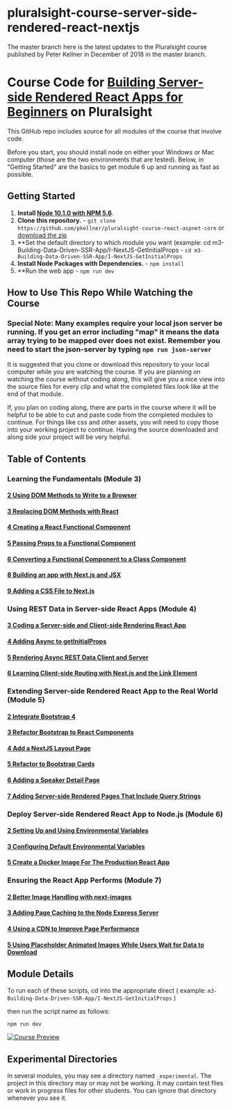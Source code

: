 # pluralsight-course-server-side-rendered-react-nextjs
The master branch here is the latest updates to the Pluralsight course published by Peter Kellner in December of 2018 in the master branch.






# Course Code for [Building Server-side Rendered React Apps for Beginners](https://app.pluralsight.com/profile/author/peter-kellner) on Pluralsight

This GitHub repo includes source for all modules of the course that involve code.

Before you start, you should install node on either your Windows or Mac computer (those are the two environments that are tested). Below, in
"Getting Started" are the basics to get module 6 up and running as fast as possible.

## Getting Started
1. **Install [Node 10.1.0 with NPM 5.6](https://nodejs.org)**. 
2. **Clone this repository.** - `git clone https://github.com/pkellner/pluralsight-course-react-aspnet-core` or [download the zip](https://github.com/pkellner/pluralsight-course-server-side-rendered-react-nextjs/archive/master.zip)
3. **Set the default directory to which module you want (example: cd m3-Building-Data-Driven-SSR-App/I-NextJS-GetInitialProps - `cd m3-Building-Data-Driven-SSR-App/I-NextJS-GetInitialProps`
4. **Install Node Packages with Dependencies.** - `npm install`
5. **Run the web app - `npm run dev` 

## How to Use This Repo While Watching the Course

### Special Note: Many examples require your local json server be running. If you get an error including "map" it means the data array trying to be mapped over does not exist.  Remember you need to start the json-server by typing `npm run json-server`

It is suggested that you clone or download this repository to your
local computer while you are watching the course. If you are planning on 
watching the course without coding along, this will give you 
a nice view into the source files for every clip and what the 
completed files look like at the end of that module.

If, you plan on coding along, there are parts in the course
where it will be helpful to be able to cut and paste
code from the completed modules to continue. For things like
css and other assets, you will need to copy those into
your working project to continue. Having the source downloaded and along
side your project will be very helpful.

## Table of Contents

### Learning the Fundamentals (Module 3)

#### [2 Using DOM Methods to Write to a Browser](https://github.com/pkellner/pluralsight-course-server-side-rendered-react-nextjs/tree/master/m3-Learning-the-Fundamentals/02-Using-Dom-Methods-to-Write-To-Browser)
#### [3 Replacing DOM Methods with React](https://github.com/pkellner/pluralsight-course-server-side-rendered-react-nextjs/tree/master/m3-Learning-the-Fundamentals/03-Replacing-DOM-Methods-With-React)
#### [4 Creating a React Functional Component](https://github.com/pkellner/pluralsight-course-server-side-rendered-react-nextjs/tree/master/m3-Learning-the-Fundamentals/04-Creating-a-React-Functional-Component)
#### [5 Passing Props to a Functional Component](https://github.com/pkellner/pluralsight-course-server-side-rendered-react-nextjs/tree/master/m3-Learning-the-Fundamentals/05-Passing-Props-to-a-Component)
#### [6 Converting a Functional Component to a Class Component](https://github.com/pkellner/pluralsight-course-server-side-rendered-react-nextjs/tree/master/m3-Learning-the-Fundamentals/06-Converting-a-Functional-Component-to-Class-Component)
#### [8 Building an app with Next.js and JSX](https://github.com/pkellner/pluralsight-course-server-side-rendered-react-nextjs/tree/master/m3-Learning-the-Fundamentals/08-Building-an-App-with-Nextjs-and-JSX)
#### [9 Adding a CSS File to Next.js](https://github.com/pkellner/pluralsight-course-server-side-rendered-react-nextjs/tree/master/m3-Learning-the-Fundamentals/09-Integrating-a-CSS-File-into-the-Nextjs-Project)

### Using REST Data in Server-side React Apps (Module 4)

#### [3 Coding a Server-side and Client-side Rendering React App](https://github.com/pkellner/pluralsight-course-server-side-rendered-react-nextjs/tree/master/m4-Using-REST-Data-in-Server-side/03-Coding-a-Server-and-Client-side-Rendering-Solution)
#### [4 Adding Async to getInitialProps](https://github.com/pkellner/pluralsight-course-server-side-rendered-react-nextjs/tree/master/m4-Using-REST-Data-in-Server-side/04-Taking-Nextjs-GetInitialProps-to-Async-by-promise)
#### [5 Rendering Async REST Data Client and Server](https://github.com/pkellner/pluralsight-course-server-side-rendered-react-nextjs/tree/master/m4-Using-REST-Data-in-Server-side/05-Rendering-Async-REST-Data-Server-and-Client-side)
#### [6 Learning Client-side Routing with Next.js and the Link Element](https://github.com/pkellner/pluralsight-course-server-side-rendered-react-nextjs/tree/master/m4-Using-REST-Data-in-Server-side/06-Learn-Client-side-Page-Routing-with-NextJS-Link-Element)

### Extending Server-side Rendered React App to the Real World (Module 5)

#### [2 Integrate Bootstrap 4](https://github.com/pkellner/pluralsight-course-server-side-rendered-react-nextjs/tree/master/m5-Extending-Your-Server-side-Rendered-App-to-Real-World/02-Integrate-Bootstrap-4)
#### [3 Refactor Bootstrap to React Components](https://github.com/pkellner/pluralsight-course-server-side-rendered-react-nextjs/tree/master/m5-Extending-Your-Server-side-Rendered-App-to-Real-World/03-Refactoring-Static-Bootstrap-to-React-Components)
#### [4 Add a NextJS Layout Page](https://github.com/pkellner/pluralsight-course-server-side-rendered-react-nextjs/tree/master/m5-Extending-Your-Server-side-Rendered-App-to-Real-World/04-Add-a-Layout-Page-with-the-Nextjs-app-file)
#### [5 Refactor to Bootstrap Cards](https://github.com/pkellner/pluralsight-course-server-side-rendered-react-nextjs/tree/master/m5-Extending-Your-Server-side-Rendered-App-to-Real-World/05-More-Detailed-Refactoring-Bootstrap-Cards)
#### [6 Adding a Speaker Detail Page](https://github.com/pkellner/pluralsight-course-server-side-rendered-react-nextjs/tree/master/m5-Extending-Your-Server-side-Rendered-App-to-Real-World/06-Adding-a-Speaker-Detail-Page-That-Works-Client-side-Only)
#### [7 Adding Server-side Rendered Pages That Include Query Strings](https://github.com/pkellner/pluralsight-course-server-side-rendered-react-nextjs/tree/master/m5-Extending-Your-Server-side-Rendered-App-to-Real-World/07-Server-side-Rendering-Landing-Page-with-Query-Params)

### Deploy Server-side Rendered React App to Node.js (Module 6)

#### [2 Setting Up and Using Environmental Variables](https://github.com/pkellner/pluralsight-course-server-side-rendered-react-nextjs/tree/master/m6-Deploying-to-Node-Server/02-Setting-up-and-Using-Environmental-Variables)
#### [3 Configuring Default Environmental Variables](https://github.com/pkellner/pluralsight-course-server-side-rendered-react-nextjs/tree/master/m6-Deploying-to-Node-Server/03-Configuring-Default-Environmental-Variables)
#### [5 Create a Docker Image For The Production React App](https://github.com/pkellner/pluralsight-course-server-side-rendered-react-nextjs/tree/master/m6-Deploying-to-Node-Server/05-Create-a-Docker-Image-and-Container)

### Ensuring the React App Performs (Module 7)

#### [2 Better Image Handling with next-images](https://github.com/pkellner/pluralsight-course-server-side-rendered-react-nextjs/tree/master/m7-Ensuring-Your-App-Performs/02-Better-Image-Handling-with-next-images)
#### [3 Adding Page Caching to the Node Express Server](https://github.com/pkellner/pluralsight-course-server-side-rendered-react-nextjs/tree/master/m7-Ensuring-Your-App-Performs/03-Adding-Page-Caching-to-the-Node-Express-Server)
#### [4 Using a CDN to Improve Page Performance](https://github.com/pkellner/pluralsight-course-server-side-rendered-react-nextjs/tree/master/m7-Ensuring-Your-App-Performs/04-Using-a-CDN-for-JavaScript-CSS-Images)
#### [5 Using Placeholder Animated Images While Users Wait for Data to Download](https://github.com/pkellner/pluralsight-course-server-side-rendered-react-nextjs/tree/master/m7-Ensuring-Your-App-Performs/05-Using-Placeholder-images-While-Waiting-for-Data)





## Module Details

To run each of these scripts, cd into the appropriate direct ( example: `m3-Building-Data-Driven-SSR-App/I-NextJS-GetInitialProps` ) 

then run the script name as follows:

`npm run dev`


[![Course Preview](https://img.youtube.com/vi/rJSXRGegxFw/0.jpg)](https://www.youtube.com/watch?v=rJSXRGegxFw)

## Experimental Directories

In several modules, you may see a directory named `_experimental`.  The project in this directory may or may not be working. It may contain 
test files or work in progress files for other students. You can ignore that directory whenever you see it.







